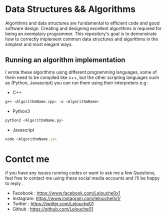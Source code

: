 # Data Structures && Algorithms

Algorithms and data structures are fundamental to efficient code and good software design. Creating and designing excellent algorithms is required for being an exemplary programmer. This repository's goal is to demonstrate how to correctly implement common data structures and algorithms in the simplest and most elegant ways.

## Running an algorithm implementation

I wrote these algorithms using different programming languages, some of them need to be compiled like c++, but the other scripting languages such as (Python, Javascript) you can run them using their interpreters e.g :

* C++ 

```bash
g++ <AlgorithmName.cpp> -o <AlgorithmName>
```
* Python3

```python
python3 <AlgorithmName.py>
```
* Javascript

```javascript
node <AlgorithmName.js>
```
# Contct me

if you have any issues running codes or want to ask me a few Questions, feel free to contact me using these social media accounts and I'll be happy to reply .

* Facebook : https://www.facebook.com/Lelouche0x1
* Instagram: https://www.instagram.com/lelouche0x1/
* Twitter  : https://twitter.com/Lelouche01
* Github   : https://github.com/Lelouche01
